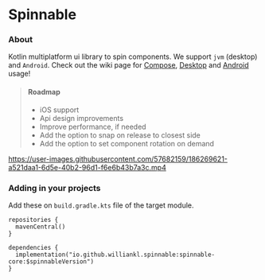 # Spinnable

### About
Kotlin multiplatform ui library to spin components. We support `jvm` (desktop) and `Android`. Check out the wiki page for 
[Compose](https://github.com/williankl/spinnable/wiki/Compose),
[Desktop](https://github.com/williankl/spinnable/wiki/Compose) and 
[Android](https://github.com/williankl/spinnable/wiki/Android) usage!

> #### Roadmap
> * iOS support
> * Api design improvements
> * Improve performance, if needed
> * Add the option to snap on release to closest side
> * Add the option to set component rotation on demand

https://user-images.githubusercontent.com/57682159/186269621-a521daa1-6d5e-40b2-96d1-f6e6b43b7a3c.mp4

### Adding in your projects
Add these on `build.gradle.kts` file of the target module.
```
repositories {
  mavenCentral()
}

dependencies {
  implementation("io.github.williankl.spinnable:spinnable-core:$spinnableVersion")
}
```
